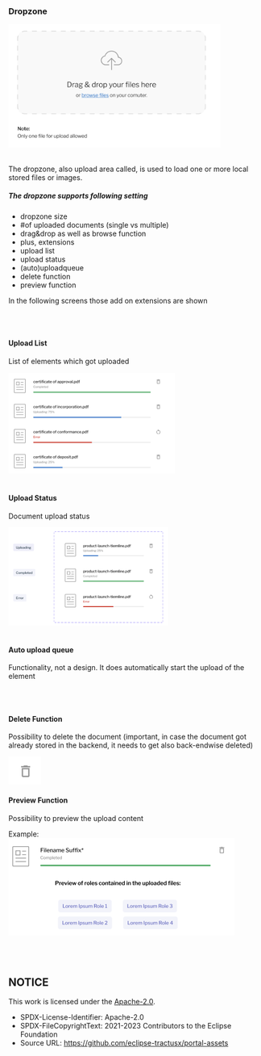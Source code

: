 ### Dropzone

<img width="421" alt="image" src="https://raw.githubusercontent.com/eclipse-tractusx/portal-assets/main/docs/static/file-upload-box.png">

<br>
<br>

The dropzone, also upload area called, is used to load one or more local stored files or images.

##### The dropzone supports following setting

- dropzone size
- #of uploaded documents (single vs multiple)
- drag&drop as well as browse function
- plus, extensions
- upload list
- upload status
- (auto)uploadqueue
- delete function
- preview function

In the following screens those add on extensions are shown

<br>
<br>

#### Upload List

List of elements which got uploaded

<img width="330" alt="image" src="https://raw.githubusercontent.com/eclipse-tractusx/portal-assets/main/docs/static/progress-bar.png">

<br>
<br>

#### Upload Status

Document upload status

<img width="318" alt="image" src="https://raw.githubusercontent.com/eclipse-tractusx/portal-assets/main/docs/static/progressbar-status.png">

<br>
<br>

#### Auto upload queue

Functionality, not a design. It does automatically start the upload of the element

<br>
<br>

#### Delete Function

Possibility to delete the document (important, in case the document got already stored in the backend, it needs to get also back-endwise deleted)

<img width="65" alt="image" src="https://raw.githubusercontent.com/eclipse-tractusx/portal-assets/main/docs/static/button-delete.png">

<br>

#### Preview Function

Possibility to preview the upload content

Example:
<img width="449" alt="image" src="https://raw.githubusercontent.com/eclipse-tractusx/portal-assets/main/docs/static/progressbar-success-example.png">

<br>
<br>

## NOTICE

This work is licensed under the [Apache-2.0](https://www.apache.org/licenses/LICENSE-2.0).

- SPDX-License-Identifier: Apache-2.0
- SPDX-FileCopyrightText: 2021-2023 Contributors to the Eclipse Foundation
- Source URL: https://github.com/eclipse-tractusx/portal-assets

